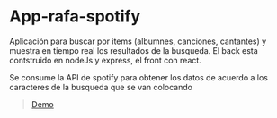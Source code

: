 # App-rafa-spotify

Aplicación para buscar por items (albumnes, canciones, cantantes) y muestra en tiempo real los resultados de la busqueda. 
El back esta contstruido en nodeJs y express, el front con react.

Se consume la API de spotify para obtener los datos de acuerdo a los caracteres de la busqueda que se van colocando 

> [Demo](https://www.loom.com/share/6ec0d34fba674a87b27c708bf734063d)
